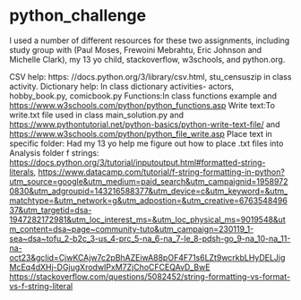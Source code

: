 # python_challenge
I used a number of different resources for these two assignments, including study group with (Paul Moses, Frewoini Mebrahtu, Eric Johnson and Michelle Clark), my 13 yo child, stackoverflow, w3schools, and python.org.


CSV help: https: //docs.python.org/3/library/csv.html, stu_censuszip in class activity. 
Dictionary help: In class dictionary activities- actors, hobby_book.py, comicbook.py
Functions:In class functions example and https://www.w3schools.com/python/python_functions.asp
Write text:To write.txt file used in class main_solution.py and https://www.pythontutorial.net/python-basics/python-write-text-file/ and https://www.w3schools.com/python/python_file_write.asp
Place text in specific folder: Had my 13 yo help me figure out how to place .txt files into Analysis folder
f strings: https://docs.python.org/3/tutorial/inputoutput.html#formatted-string-literals, https://www.datacamp.com/tutorial/f-string-formatting-in-python?utm_source=google&utm_medium=paid_search&utm_campaignid=19589720830&utm_adgroupid=143216588377&utm_device=c&utm_keyword=&utm_matchtype=&utm_network=g&utm_adpostion=&utm_creative=676354849637&utm_targetid=dsa-1947282172981&utm_loc_interest_ms=&utm_loc_physical_ms=9019548&utm_content=dsa~page~community-tuto&utm_campaign=230119_1-sea~dsa~tofu_2-b2c_3-us_4-prc_5-na_6-na_7-le_8-pdsh-go_9-na_10-na_11-na-oct23&gclid=CjwKCAjw7c2pBhAZEiwA88pOF4F71s6LZt9wcrkbLHyDELJigMcEq4dXHj-DGjugXrodwIPxM7ZjChoCFCEQAvD_BwE
https://stackoverflow.com/questions/5082452/string-formatting-vs-format-vs-f-string-literal



